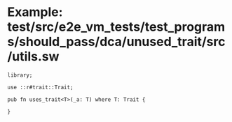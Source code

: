 # Example: test/src/e2e_vm_tests/test_programs/should_pass/dca/unused_trait/src/utils.sw

```sway
library;

use ::r#trait::Trait;

pub fn uses_trait<T>(_a: T) where T: Trait {

}

```
